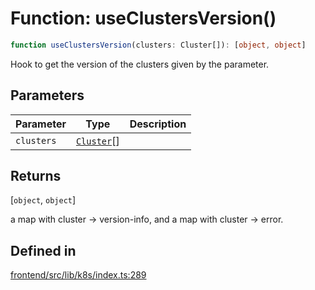 # Function: useClustersVersion()

```ts
function useClustersVersion(clusters: Cluster[]): [object, object]
```

Hook to get the version of the clusters given by the parameter.

## Parameters

| Parameter | Type | Description |
| ------ | ------ | ------ |
| `clusters` | [`Cluster`](../cluster/interfaces/Cluster.md)[] |  |

## Returns

[`object`, `object`]

a map with cluster -> version-info, and a map with cluster -> error.

## Defined in

[frontend/src/lib/k8s/index.ts:289](https://github.com/headlamp-k8s/headlamp/blob/2481a1c9f2b4a69a9320466e7a455215b14b97b0/frontend/src/lib/k8s/index.ts#L289)
